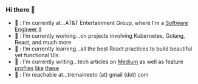 ### Hi there 👋

- 💼 : I'm currently at...AT&T Entertainment Group, where I'm a [Software Engineer II](https://linkedin.com/in/tremaineeto)
- 🔭 : I’m currently working...on projects involving Kubernetes, Golang, React, and much more
- 🌱 : I’m currently learning...all the best React practices to build beautiful yet functional UIs
- 📝 : I'm currently writing...tech articles on [Medium](https://medium.com/tremaineeto) as well as feature [profiles](https://stuffinla.com/jordan) [like](https://stuffinla.com/sobae) [these](https://stuffinla.com/sulee)
- 📩 : I'm reachable at...tremaineeto (at) gmail (dot) com
